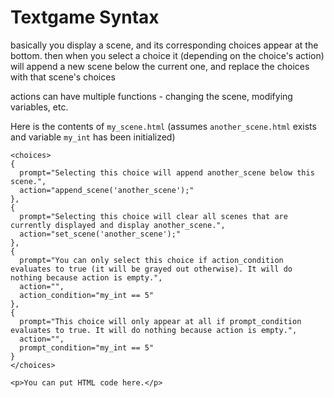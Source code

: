 # Textgame Syntax

basically you display a scene, and its corresponding choices appear at the bottom. then when you select a choice it (depending on the choice's action) will append a new scene below the current one, and replace the choices with that scene's choices

actions can have multiple functions - changing the scene, modifying variables, etc.

Here is the contents of `my_scene.html` (assumes `another_scene.html` exists and variable `my_int` has been initialized)
```
<choices>
{
  prompt="Selecting this choice will append another_scene below this scene.",
  action="append_scene('another_scene');"
},
{
  prompt="Selecting this choice will clear all scenes that are currently displayed and display another_scene.",
  action="set_scene('another_scene');"
},
{
  prompt="You can only select this choice if action_condition evaluates to true (it will be grayed out otherwise). It will do nothing because action is empty.",
  action="",
  action_condition="my_int == 5"
},
{
  prompt="This choice will only appear at all if prompt_condition evaluates to true. It will do nothing because action is empty.",
  action="",
  prompt_condition="my_int == 5"
}
</choices>

<p>You can put HTML code here.</p>
```
